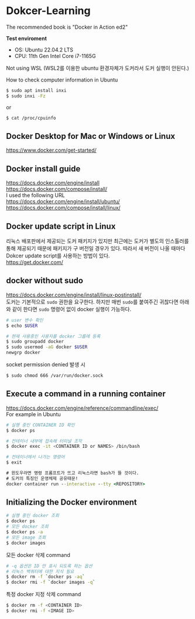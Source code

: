 # Dokcer-Learning
The recommended book is "Docker in Action ed2"

**Test enviroment**
- OS: Ubuntu 22.04.2 LTS
- CPU: 11th Gen Intel Core i7-1165G

Not using WSL (WSL2를 이용한 ubuntu 환경자체가 도커라서 도커 실행이 안된다.)

How to check computer information in Ubuntu
```bash
$ sudo apt install inxi
$ sudo inxi -Fz
```
or
```bash
$ cat /proc/cpuinfo
```
## Docker Desktop for Mac or Windows or Linux
https://www.docker.com/get-started/

## Docker install guide
https://docs.docker.com/engine/install \
https://docs.docker.com/compose/install/ \
I used the following URL\
https://docs.docker.com/engine/install/ubuntu/ \
https://docs.docker.com/compose/install/linux/
## Docker update script in Linux
리눅스 배포판에서 제공되는 도커 패키지가 있지만 최근에는 도커가 별도의 인스톨러를 통해 제공되기 때문에 패키지가 구 버전일 경우가 있다. 따라서 새 버전이 나올 때마다 Dokcer update script를 사용하는 방법이 있다.\
https://get.docker.com/
## docker without sudo

https://docs.docker.com/engine/install/linux-postinstall/ \
도커는 기본적으로 `sudo` 권한을 요구한다. 하지만 매번 `sudo`를 붙여주긴 귀찮다면 아래와 같이 한다면 `sudo` 명령어 없이 docker 실행이 가능하다.

```bash
# user 변수 확인
$ echo $USER

# 현재 사용중인 사용자를 docker 그룹에 등록
$ sudo groupadd docker
$ sudo usermod -aG docker $USER
newgrp docker
```
socket permission denied 발생 시
```bash
$ sudo chmod 666 /var/run/docker.sock
```

## Execute a command in a running container

https://docs.docker.com/engine/reference/commandline/exec/ \
For example in Ubuntu
```bash
# 실행 중인 CONTAINER ID 확인
$ docker ps

# 컨테이너 내부에 접속해 터미널 조작
$ docker exec -it <CONTAINER ID or NAMES> /bin/bash

# 컨테이너에서 나가는 명령어
$ exit
```
```bat
# 윈도우라면 명령 프롬프트가 뜨고 리눅스라면 bash가 뜰 것이다.
# 도커의 특징인 운영체제 공유때문!
docker container run --interactive --tty <REPOSITORY>
```
## Initializing the Docker environment
```bash
# 실행 중인 docker 조회
$ docker ps
# 모든 docker 조회
$ docker ps -a
# 모든 image 조회
$ docker images
```
모든 docker 삭제 command
```bash
# -q 옵션은 ID 만 표시 되도록 하는 옵션
# 리눅스 백쿼터에 대한 지식 필요
$ docker rm -f `docker ps -aq`
$ docker rmi -f `docker images -q`
```
특정 docker 지정 삭제 command
```bash
$ docker rm -f <CONTAINER ID>
$ docker rmi -f <IMAGE ID>
```